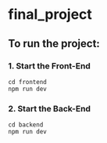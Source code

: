 # final_project

## To run the project:

### 1. Start the Front-End

```
cd frontend
npm run dev
```

### 2. Start the Back-End

```
cd backend
npm run dev
```

